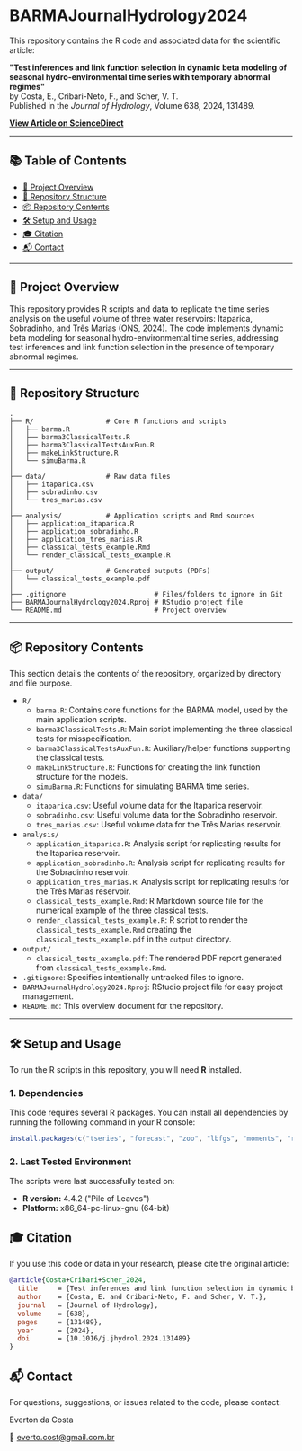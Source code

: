 # BARMAJournalHydrology2024

This repository contains the R code and associated data for the scientific article:

**"Test inferences and link function selection in dynamic beta modeling of seasonal hydro-environmental time series with temporary abnormal regimes"**  
by Costa, E., Cribari-Neto, F., and Scher, V. T.  
Published in the *Journal of Hydrology*, Volume 638, 2024, 131489.

[**View Article on ScienceDirect**](https://doi.org/10.1016/j.jhydrol.2024.131489)

---

## 📚 Table of Contents

- [📄 Project Overview](#-project-overview)
- [📂 Repository Structure](#-repository-structure)
- [📦 Repository Contents](#-repository-contents)
- [🛠️ Setup and Usage](#️-setup-and-usage)
- [🎓 Citation](#-citation)
- [📬 Contact](#contact)

---

## 📄 Project Overview

This repository provides R scripts and data to replicate the time series analysis on the useful volume of three water reservoirs: Itaparica, Sobradinho, and Três Marias (ONS, 2024). The code implements dynamic beta modeling for seasonal hydro-environmental time series, addressing test inferences and link function selection in the presence of temporary abnormal regimes.

---

## 📂 Repository Structure

```plaintext
.
├── R/                  # Core R functions and scripts
│   ├── barma.R
│   ├── barma3ClassicalTests.R
│   ├── barma3ClassicalTestsAuxFun.R
│   ├── makeLinkStructure.R
│   └── simuBarma.R
│
├── data/               # Raw data files
│   ├── itaparica.csv
│   ├── sobradinho.csv
│   └── tres_marias.csv
│
├── analysis/           # Application scripts and Rmd sources
│   ├── application_itaparica.R
│   ├── application_sobradinho.R
│   ├── application_tres_marias.R
│   ├── classical_tests_example.Rmd
│   └── render_classical_tests_example.R
│
├── output/             # Generated outputs (PDFs)
│   └── classical_tests_example.pdf
│
├── .gitignore                      # Files/folders to ignore in Git
├── BARMAJournalHydrology2024.Rproj # RStudio project file
└── README.md                       # Project overview
```

---

## 📦 Repository Contents

This section details the contents of the repository, organized by directory and file purpose.

*   `R/`
    *   `barma.R`: Contains core functions for the BARMA model, used by the main application scripts.
    *   `barma3ClassicalTests.R`: Main script implementing the three classical tests for misspecification.
    *   `barma3ClassicalTestsAuxFun.R`: Auxiliary/helper functions supporting the classical tests.
    *   `makeLinkStructure.R`: Functions for creating the link function structure for the models.
    *   `simuBarma.R`: Functions for simulating BARMA time series.
*   `data/`
    *   `itaparica.csv`: Useful volume data for the Itaparica reservoir.
    *   `sobradinho.csv`: Useful volume data for the Sobradinho reservoir.
    *   `tres_marias.csv`: Useful volume data for the Três Marias reservoir.
*   `analysis/`
    *   `application_itaparica.R`: Analysis script for replicating results for the Itaparica reservoir.
    *   `application_sobradinho.R`: Analysis script for replicating results for the Sobradinho reservoir.
    *   `application_tres_marias.R`: Analysis script for replicating results for the Três Marias reservoir.
    *   `classical_tests_example.Rmd`: R Markdown source file for the numerical example of the three classical tests.
    *   `render_classical_tests_example.R`: R script to render the `classical_tests_example.Rmd` creating the  `classical_tests_example.pdf` in the `output` directory.
*   `output/`
    *   `classical_tests_example.pdf`: The rendered PDF report generated from `classical_tests_example.Rmd`.
*   `.gitignore`: Specifies intentionally untracked files to ignore.
*   `BARMAJournalHydrology2024.Rproj`: RStudio project file for easy project management.
*   `README.md`: This overview document for the repository.

---

## 🛠️ Setup and Usage

To run the R scripts in this repository, you will need **R** installed.

### 1. Dependencies

This code requires several R packages. You can install all dependencies by running the following command in your R console:

```R
install.packages(c("tseries", "forecast", "zoo", "lbfgs", "moments", "rmarkdown"))
```

### 2. Last Tested Environment
The scripts were last successfully tested on:
*   **R version:** 4.4.2 ("Pile of Leaves")
*   **Platform:** x86_64-pc-linux-gnu (64-bit)

## 🎓 Citation

If you use this code or data in your research, please cite the original article:

```bibtex
@article{Costa+Cribari+Scher_2024,
  title     = {Test inferences and link function selection in dynamic beta modeling of seasonal hydro-environmental time series with temporary abnormal regimes},
  author    = {Costa, E. and Cribari-Neto, F. and Scher, V. T.},
  journal   = {Journal of Hydrology},
  volume    = {638},
  pages     = {131489}, 
  year      = {2024},
  doi       = {10.1016/j.jhydrol.2024.131489}
}

```

## 📬 Contact
For questions, suggestions, or issues related to the code, please contact:

Everton da Costa

📧 everto.cost@gmail.com.br
